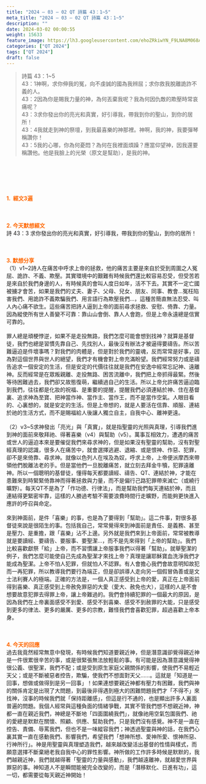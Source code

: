 ```yaml
---
title: "2024 – 03 – 02 QT 詩篇 43：1~5"
meta_title: "2024 – 03 – 02 QT 詩篇 43：1~5"
description: ""
date: 2024-03-02 00:00:55
weight: 15633
feature_image: https://lh3.googleusercontent.com/ehoZRkiwYN_F9LNA8M068AYxt73EavCZno-PD1cJRuf5BbSkQVUWr3gNEbt5kSs28Pb_Elg17kSrtf9ybWvojWoMV6I4tPM3vGRGDq6GkKkPdL2Gut4QAIw4-uykKUAtNiKgQKntvsU=w800
categories: ["QT 2024"]
tags: ["QT 2024"]
draft: false
---
```


<blockquote>詩篇 43：1~5<br />
43：1神啊，求你伸我的冤，向不虔誠的國為我辨屈；求你救我脫離詭詐不義的人。<br />
43：2因為你是賜我力量的神，為何丟棄我呢？我為何因仇敵的欺壓時常哀痛呢？<br />
43：3求你發出你的亮光和真實，好引導我，帶我到你的聖山，到你的居所！<br />
43：4我就走到神的祭壇，到我最喜樂的神那裡。神啊，我的神，我要彈琴稱讚你！<br />
43：5我的心哪，你為何憂悶？為何在我裡面煩躁？應當仰望神，因我還要稱讚他。他是我臉上的光榮（原文是幫助），是我的神。</blockquote><br />
&nbsp;<br />
<br />
&nbsp;<br />
<br />
<span style="color: #ff6600;"><strong>1.  經文3遍</strong></span><br />
<br />
&nbsp;<br />
<br />
<span style="color: #ff6600;"><strong>2. 今天默想經文<br />
</strong></span>詩 43：3 求你發出你的亮光和真實，好引導我，帶我到你的聖山，到你的居所！<br />
<br />
&nbsp;<br />
<br />
<strong><span style="color: #ff6600;">3. 默想分享<br />
</span></strong>（1）v1~2詩人在痛苦中呼求上帝的拯救，他的痛苦主要是來自於受到周圍之人冤屈、詭詐、不義、欺壓。其實環境中的艱難有時候我們還比較容易忍受，但受苦若是來自於我們身邊的人，有時候真的會叫人度日如年，活不下去。其實不一定亡國被擄才會苦，如果是我們的丈夫、妻子、父母、兒女、朋友、同事、教會…冤枉陷害我們、用詭詐不義欺騙我們、用言語行為欺壓我們…，這種苦簡直無法忍受、叫人內心痛不欲生。這些痛苦把詩人逼到上帝的面前尋求拯救、安慰、倚靠、力量。因為縱使所有世人善變不可靠：靠山山會倒、靠人人會跑，但是上帝永遠總是信實可靠的。<br />
<br />
罪人總是頑梗悖逆，如果不是走投無路，我們怎麼可能會想到找神？就算是基督徒，我們也總是習慣先靠自己、先找別人，最後沒有辦法才被逼得要禱告。所以苦難逼迫是件壞事嗎？對我們的肉體是，但是對於我們的靈魂，反而常常是好事，因為對這個世界與世人的絕望，我們才有機會對上帝充滿盼望。我們經常努力或是禱告追求一個安定的生活，但是安定的代價往往就是我們在安逸中經常忘記神、遠離神。反而經常是在眾叛親離、走投無路、困苦流離中，我們把上帝抓得最緊。然後等待困難過去，我們卻又故態復萌，繼續過自己的生活。所以上帝允許痛苦逼迫臨到我們，往往都是化妝的祝福、是重要的提醒，提醒我們必須連結於神、住在基督裏、追求神為至寶、把神當作神、當作主、當作王，而不是當作空氣。人眼目看的、心裏想的，就是安定的生活。但是上帝想的，就是人要活在信靠、順服、連結於祂的生活方式，而不是賜福給人後讓人獨立自主，自我中心、離神更遠。<br />
<br />
（2）v3~5求神發出「亮光」與「真實」，就是指聖靈的光照與真理，引導我們進到神的面前來敬拜祂、得著喜樂（v4）與幫助（v5）。萬事互相效力，遭遇的痛苦或世人的逼迫本來是要催促我們來尋求神的，但是如果沒有聖靈的幫助，沒有對聖經真理的認識，很多人在痛苦中，就會選擇逃避、退縮、或是恨神、作惡、犯罪，卻不是來倚靠、尋求神。就像以色列人在埃及為奴，呼求上帝，上帝便派摩西來帶領他們脫離法老的手。但是當他們一旦脫離痛苦，就立刻去拜金牛犢，犯罪遠離神。所以一個聰明的基督徒，懂得每天都要讀經、禱告、QT、連結於神，才能在患難來到時緊緊倚靠神而得著拯救與力量，而不是偏行己路犯罪帶來滅亡（或繞行曠野）。每天QT不是為了「作功德、行律法」，而是幫助我們每天連結於神，而且連結得更緊密牢靠，這樣的人勝過考驗不需要浪費時間行走曠野，而能夠更快進入應許的呼召與命定。<br />
<br />
來到神面前，是件「喜樂」的事，也是為了要得到「幫助」。這二件事，對很多基督徒來說是很陌生的事。包括我自己，常常覺得來到神面前是責任、是義務、甚至是壓力、是重擔，跟「喜樂」沾不上邊。另外就是我們來到上帝面前，常常被教導就是要讀經、要禱告、要服事、要聖潔…，而不是先來得到「上帝的幫助」。我們比較喜歡獻祭「給」上帝，而不習慣讓上帝服事我們以得著「幫助」。就舉聖潔的例子，我們怎麼可能使自己先成為聖潔才來找上帝？真理是讓耶穌寶血洗淨我們才能成為聖潔。上帝不怕人犯罪，但就怕人不認罪。有人會擔心我們會故意明知故犯而一再犯罪，所以教導我們要行為端正，但是卻誤導人走向另一個假冒偽善或是文士法利賽人的極端。正確的方法是，一個人真正感受到上帝的愛，真正在上帝面前得到喜樂、真正感受到上帝赦免罪惡的大愛（愛大、赦免也大），這樣的人是不會想要故意犯罪去得罪上帝，讓上帝難過的。我們會持續犯罪的一個最大的原因，是因為我們在上帝裏面感受不到愛、感受不到喜樂、感受不到赦罪的大能，只是感受到更多的律法、更多的嚴厲、更多的宗教，難怪我們會喜歡犯罪，超過喜歡上帝本身。<br />
<br />
&nbsp;<br />
<br />
<strong style="font-size: inherit;"><span style="color: #ff6600;">4. 今天的回應<br />
</span></strong>過去我竟然經常無意中發現，有時候我們知道要親近神，但是潛意識卻覺得親近神是一件很累很辛苦的事，或是很緊張無法放輕鬆的事。有可能是因為潛意識覺得神很公義、很聖潔，我們不配；或是受到原生家庭父親關係的影響，使我們不易輕近天父；或是不斷被惡者控告，欺騙，使我們不想面對天父……。這就是「知道是一回事，想做或做得到是另一回事」！如果連想要親近神都有壓力有困難，我們與神的關係肯定是出現了大問題，到最後非得遇到極大的困難問題我們才「不得不」來找神，沒事的時候我們就「保持距離感」，但這是行不通的，也是顯出許多人裏面普遍的問題。我個人經常與這種負面的情緒爭戰，其實不管我們想不想親近神，神都一直在親近我們，神總是不斷地「四面圍繞我們」，就像祂用空氣包圍我們、祂的愛總是默默在關懷、照顧、供應、幫助我們，只是我們沒有感覺。神不是一直在控告、責備、辱罵我們，但也不是一味縱容我們；神透過聖靈與神的話，在我們心裏其實一直在感動我們、影響我們，希望我們「想神所想、愛神所愛、恨神所惡、行神所行」。神是用聖靈與真理塑造我們，越來越改變活出基督的性情與樣式，而願意選擇不斷棄絕老我自我中心的罪性影響。神所做的工作許多時候是默默的，我們越親近神，我們就越得著「聖靈的力量與感動」，我們越遠離神，就越愛世界與罪惡的事。神知道人不是瞬間能被完全改變的，而是「潛移默化、日進有功」，這一切，都需要從每天親近神開始！<br />
<br />
<audio style="display: none;" controls="controls"></audio><br />
<br />
<audio style="display: none;" controls="controls"></audio><br />
<br />
<audio style="display: none;" controls="controls"></audio><br />
<br />
<audio style="display: none;" controls="controls"></audio><br />
<br />
<audio style="display: none;" controls="controls"></audio>
        